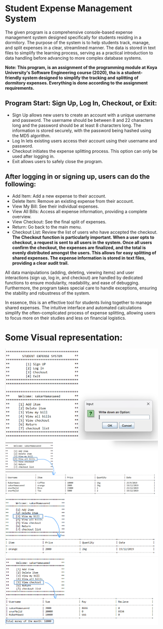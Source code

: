 # Student Expense Management System

The given program is a comprehensive console-based expense management system designed specifically for students residing in a dormitory. The purpose of the system is to help students track, manage, and split expenses in a clear, streamlined manner. The data is stored in text files to simplify the learning process, serving as a practical introduction to data handling before advancing to more complex database systems.

**Note: This program, is an assignment of the programming module at Koya University's Software Engineering course (2020), tha is a student-friendly system designed to simplify the tracking and splitting of dormitory expenses. Everything is done according to the assignment requirements.**

## Program Start: Sign Up, Log In, Checkout, or Exit:

- Sign Up allows new users to create an account with a unique username and password. The username should be between 8 and 22 characters long and the password should be at least 8 characters long. The information is stored securely, with the password being hashed using the MD5 algorithm.
- Log In lets existing users access their account using their username and password.
- Checkout initiates the expense splitting process. This option can only be used after logging in.
- Exit allows users to safely close the program.


## After logging in or signing up, users can do the following:

- Add Item: Add a new expense to their account.
- Delete Item: Remove an existing expense from their account.
- View My Bill: See their individual expenses.
- View All Bills: Access all expense information, providing a complete overview.
- View Checkout: See the final split of expenses.
- Return: Go back to the main menu.
- Checkout List: Review the list of users who have accepted the checkout.
**The Checkout function is particularly important. When a user opts to checkout, a request is sent to all users in the system. Once all users confirm the checkout, the expenses are finalized, and the total is evenly distributed amongst the users. This allows for easy splitting of shared expenses. The expense information is stored in text files, providing a clear audit trail.**

All data manipulations (adding, deleting, viewing items) and user interactions (sign up, log in, and checkout) are handled by dedicated functions to ensure modularity, readability, and ease of debugging. Furthermore, the program takes special care to handle exceptions, ensuring the stability and robustness of the system.

In essence, this is an effective tool for students living together to manage shared expenses. The intuitive interface and automated calculations simplify the often-complicated process of expense splitting, allowing users to focus more on their studies and less on financial logistics.


# Some Visual representation:

<ImageGroup>
<img alt="First view of the app" src="https://raw.githubusercontent.com/SakarDev/StudentExpenseManagementSystem/master/1.png" />
<img alt="view all bills" src="https://raw.githubusercontent.com/SakarDev/StudentExpenseManagementSystem/master/viewAllBills.png" />
<img alt="view My Bill" src="https://raw.githubusercontent.com/SakarDev/StudentExpenseManagementSystem/master/viewMyBill.png" />
<img alt="view Checkout" src="https://raw.githubusercontent.com/SakarDev/StudentExpenseManagementSystem/master/viewCheckout.png" />
</ImageGroup>

